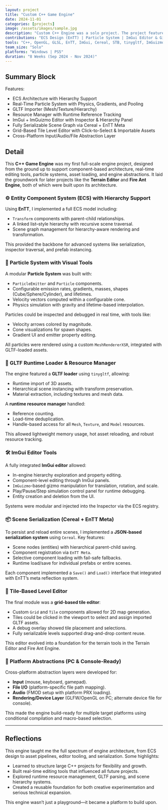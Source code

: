 ```yaml
---
layout: project
title: "Custom C++ Game Engine"
date: 2024-11-01
categories: [projects]
image: /assets/images/sample.jpg
description: "Custom C++ Engine was a solo project. The project features core engine functionality such as an ECS Architecture, an ImGui editor, a GLTF importer, a Resource manager, full scene serialization using Cereal, a grid-based tile editor, and support on Windows and PS5."
contributions: "ECS Design (EnTT) | Particle System | ImGui Editor & Gizmo Tooling | GLTF Runtime Loader | Resource Manager | Hierarchy System | Cross-Platform Engine Abstractions | JSON Serialization | Tile-Based Level Editor"
tools: "C++, OpenGL, GLSL, EnTT, ImGui, Cereal, STB, tinygltf, ImGuizmo"
team_size: "Solo"
platforms: "Windows | PS5"
duration: "8 Weeks (Sep 2024 - Nov 2024)"
---
```

## Summary Block


Features:
- ECS Architecture with Hierarchy Support
- Real-Time Particle System with Physics, Gradients, and Pooling
- GLTF Importer (Mesh/Texture/Hierarchy)
- Resource Manager with Runtime Reference Tracking
- ImGui + ImGuizmo Editor with Inspector & Hierarchy Panel
- Fully Serializable Scene Graph via Cereal + EnTT Meta
- Grid-Based Tile Level Editor with Click-to-Select & Importable Assets
- Cross-Platform Input/Audio/File Abstraction Layer

## Detail

This **C++ Game Engine** was my first full-scale engine project, designed from the ground up to support component-based architecture, real-time editing tools, particle systems, asset loading, and engine abstractions. It laid the groundwork for later projects like the **Terrain Editor** and **Fire Ant Engine**, both of which were built upon its architecture.

### ⚙️ Entity Component System (ECS) with Hierarchy Support

Using **EnTT**, I implemented a full ECS model including:

* `Transform` components with parent-child relationships.
* A linked list–style hierarchy with recursive scene traversal.
* Scene graph management for hierarchy-aware rendering and transformation.

This provided the backbone for advanced systems like serialization, inspector traversal, and prefab instancing.

### 💨 Particle System with Visual Tools

A modular **Particle System** was built with:

* `ParticleEmitter` and `Particle` components.
* Configurable emission rates, gradients, masses, shapes (Cube/Sphere/Cylinder), and lifetimes.
* Velocity vectors computed within a configurable cone.
* Physics simulation with gravity and lifetime-based interpolation.

Particles could be inspected and debugged in real time, with tools like:

* Velocity arrows colored by magnitude.
* Cone visualizations for spawn shapes.
* Gradient UI and emitter property editing.

All particles were rendered using a custom `MeshRendererXSR`, integrated with GLTF-loaded assets.

### 🧩 GLTF Runtime Loader & Resource Manager

The engine featured a **GLTF loader** using `tinygltf`, allowing:

* Runtime import of 3D assets.
* Hierarchical scene instancing with transform preservation.
* Material extraction, including textures and mesh data.

A **runtime resource manager** handled:

* Reference counting.
* Load-time deduplication.
* Handle-based access for all `Mesh`, `Texture`, and `Model` resources.

This allowed lightweight memory usage, hot asset reloading, and robust resource tracking.

### 🛠️ ImGui Editor Tools

A fully integrated **ImGui editor** allowed:

* In-engine hierarchy exploration and property editing.
* Component-level editing through ImGui panels.
* `ImGuizmo`-based gizmo manipulation for translation, rotation, and scale.
* Play/Pause/Step simulation control panel for runtime debugging.
* Entity creation and deletion from the UI.

Systems were modular and injected into the Inspector via the ECS registry.

### 📦 Scene Serialization (Cereal + EnTT Meta)

To persist and reload entire scenes, I implemented a **JSON-based serialization system** using `Cereal`. Key features:

* Scene nodes (entities) with hierarchical parent-child saving.
* Component registration via `EnTT Meta`.
* Selective component loading with fail-safe fallbacks.
* Runtime load/save for individual prefabs or entire scenes.

Each component implemented a `Save()` and `Load()` interface that integrated with EnTT’s meta reflection system.

### 🧱 Tile-Based Level Editor

The final module was a **grid-based tile editor**:

* Custom `Grid` and `Tile` components allowed for 2D map generation.
* Tiles could be clicked in the viewport to select and assign imported GLTF assets.
* A debug overlay showed tile placement and selections.
* Fully serializable levels supported drag-and-drop content reuse.

This editor evolved into a foundation for the terrain tools in the Terrain Editor and Fire Ant Engine.

### 🔄 Platform Abstractions (PC & Console-Ready)

Cross-platform abstraction layers were developed for:

* **Input** (mouse, keyboard, gamepad).
* **File I/O** (platform-specific file path mapping).
* **Audio** (FMOD setup with platform PRX loading).
* **Rendering/Device Layer** (GLFW/OpenGL on PC; alternate device file for console).

This made the engine build-ready for multiple target platforms using conditional compilation and macro-based selection.

---

## Reflections

This engine taught me the full spectrum of engine architecture, from ECS design to asset pipelines, editor tooling, and serialization. Some highlights:

* Learned to structure large C++ projects for flexibility and growth.
* Built real-time editing tools that influenced all future projects.
* Explored runtime resource management, GLTF parsing, and scene hierarchy systems.
* Created a reusable foundation for both creative experimentation and serious technical expansion.

This engine wasn’t just a playground—it became a platform to build upon.